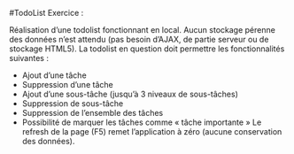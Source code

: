 #TodoList
Exercice :

Réalisation d’une todolist fonctionnant en local. Aucun stockage pérenne des données n’est attendu (pas besoin d’AJAX, de partie serveur ou de stockage HTML5).
La todolist en question doit permettre les fonctionnalités suivantes :
- Ajout d’une tâche
- Suppression d’une tâche
- Ajout d’une sous-tâche (jusqu’à 3 niveaux de sous-tâches)
- Suppression de sous-tâche
- Suppression de l’ensemble des tâches
- Possibilité de marquer les tâches comme « tâche importante »
Le refresh de la page (F5) remet l’application à zéro (aucune conservation des données).

